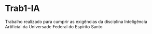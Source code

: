 # Trab1-IA
Trabalho realizado para cumprir as exigências da disciplina Inteligência Artificial da Universade Federal do Espírito Santo
